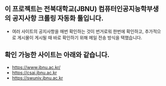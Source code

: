 ## 이 프로젝트는 전북대학교(JBNU) 컴퓨터인공지능학부생의 공지사항 크롤링 자동화 툴입니다.

- 여러 사이트의 공지사항을 매번 확인하는 것이 번거로워 한번에 확인하고, 추가적으로 게시물이 게시될 때 바로 확인하기 위해 메일 전송 방식을 택했습니다.

## 확인 가능한 사이트는 아래와 같습니다.

- https://www.jbnu.ac.kr/
- https://csai.jbnu.ac.kr
- https://swuniv.jbnu.ac.kr
